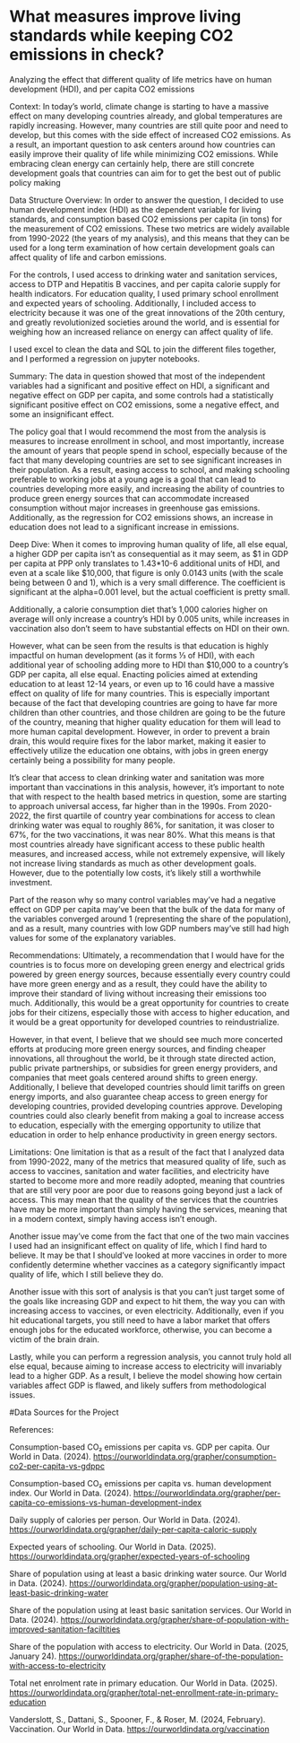 # What measures improve living standards while keeping CO2 emissions in check?
Analyzing the effect that different quality of life metrics have on human development (HDI), and per capita CO2 emissions


Context:
In today’s world, climate change is starting to have a massive effect on many developing countries already, and global temperatures are rapidly increasing. However, many countries are still quite poor and need to develop, but this comes with the side effect of increased CO2 emissions. As a result, an important question to ask centers around how countries can easily improve their quality of life while minimizing CO2 emissions. While embracing clean energy can certainly help, there are still concrete development goals that countries can aim for to get the best out of public policy making

Data Structure Overview:
In order to answer the question, I decided to use human development index (HDI) as the dependent variable for living standards, and consumption based CO2 emissions per capita (in tons) for the measurement of CO2 emissions. These two metrics are widely available from 1990-2022 (the years of my analysis), and this means that they can be used for a long term examination of how certain development goals can affect quality of life and carbon emissions.

For the controls, I used access to drinking water and sanitation services, access to DTP and Hepatitis B vaccines, and per capita calorie supply for health indicators. For education quality, I used primary school enrollment and expected years of schooling. Additionally, I included access to electricity because it was one of the great innovations of the 20th century, and greatly revolutionized societies around the world, and is essential for weighing how an increased reliance on energy can affect quality of life.

I used excel to clean the data and SQL to join the different files together, and I performed a regression on jupyter notebooks.

Summary:
The data in question showed that most of the independent variables had a significant and positive effect on HDI, a significant and negative effect on GDP per capita, and some controls had a statistically significant positive effect on CO2 emissions, some a negative effect, and some an insignificant effect.

The policy goal that I would recommend the most from the analysis is measures to increase enrollment in school, and most importantly, increase the amount of years that people spend in school, especially because of the fact that many developing countries are set to see significant increases in their population. As a result, easing access to school, and making schooling preferable to working jobs at a young age is a goal that can lead to countries developing more easily, and increasing the ability of countries to produce green energy sources that can accommodate increased consumption without major increases in greenhouse gas emissions. Additionally, as the regression for CO2 emissions shows, an increase in education does not lead to a significant increase in emissions.

Deep Dive:
When it comes to improving human quality of life, all else equal, a higher GDP per capita isn’t as consequential as it may seem, as $1 in GDP per capita at PPP only translates to 1.43*10-6 additional units of HDI, and even at a scale like $10,000, that figure is only 0.0143 units (with the scale being between 0 and 1), which is a very small difference. The coefficient is significant at the alpha=0.001 level, but the actual coefficient is pretty small.

Additionally, a calorie consumption diet that’s 1,000 calories higher on average will only increase a country’s HDI by 0.005 units, while increases in vaccination also don’t seem to have substantial effects on HDI on their own.

However, what can be seen from the results is that education is highly impactful on human development (as it forms ⅓ of HDI), with each additional year of schooling adding more to HDI than $10,000 to a country’s GDP per capita, all else equal.
Enacting policies aimed at extending education to at least 12-14 years, or even up to 16 could have a massive effect on quality of life for many countries. This is especially important because of the fact that developing countries are going to have far more children than other countries, and those children are going to be the future of the country, meaning that higher quality education for them will lead to more human capital development.
However, in order to prevent a brain drain, this would require fixes for the labor market, making it easier to effectively utilize the education one obtains, with jobs in green energy certainly being a possibility for many people.

It’s clear that access to clean drinking water and sanitation was more important than vaccinations in this analysis, however, it’s important to note that with respect to the health based metrics in question, some are starting to approach universal access, far higher than in the 1990s.
From 2020-2022, the first quartile of country year combinations for access to clean drinking water was equal to roughly 86%, for sanitation, it was closer to 67%, for the two vaccinations, it was near 80%. What this means is that most countries already have significant access to these public health measures, and increased access, while not extremely expensive, will likely not increase living standards as much as other development goals. However, due to the potentially low costs, it’s likely still a worthwhile investment.

Part of the reason why so many control variables may’ve had a negative effect on GDP per capita may’ve been that the bulk of the data for many of the variables converged around 1 (representing the share of the population), and as a result, many countries with low GDP numbers may’ve still had high values for some of the explanatory variables.

Recommendations:
Ultimately, a recommendation that I would have for the countries is to focus more on developing green energy and electrical grids powered by green energy sources, because essentially every country could have more green energy and as a result, they could have the ability to improve their standard of living without increasing their emissions too much. Additionally, this would be a great opportunity for countries to create jobs for their citizens, especially those with access to higher education, and it would be a great opportunity for developed countries to reindustrialize.

However, in that event, I believe that we should see much more concerted efforts at producing more green energy sources, and finding cheaper innovations, all throughout the world, be it through state directed action, public private partnerships, or subsidies for green energy providers, and companies that meet goals centered around shifts to green energy. Additionally, I believe that developed countries should limit tariffs on green energy imports, and also guarantee cheap access to green energy for developing countries, provided developing countries approve.
Developing countries could also clearly benefit from making a goal to increase access to education, especially with the emerging opportunity to utilize that education in order to help enhance productivity in green energy sectors.

Limitations:
One limitation is that as a result of the fact that I analyzed data from 1990-2022, many of the metrics that measured quality of life, such as access to vaccines, sanitation and water facilities, and electricity have started to become more and more readily adopted, meaning that countries that are still very poor are poor due to reasons going beyond just a lack of access. This may mean that the quality of the services that the countries have may be more important than simply having the services, meaning that in a modern context, simply having access isn’t enough.

Another issue may’ve come from the fact that one of the two main vaccines I used had an insignificant effect on quality of life, which I find hard to believe. It may be that I should’ve looked at more vaccines in order to more confidently determine whether vaccines as a category significantly impact quality of life, which I still believe they do.

Another issue with this sort of analysis is that you can’t just target some of the goals like increasing GDP and expect to hit them, the way you can with increasing access to vaccines, or even electricity. Additionally, even if you hit educational targets, you still need to have a labor market that offers enough jobs for the educated workforce, otherwise, you can become a victim of the brain drain.

Lastly, while you can perform a regression analysis, you cannot truly hold all else equal, because aiming to increase access to electricity will invariably lead to a higher GDP. As a result, I believe the model showing how certain variables affect GDP is flawed, and likely suffers from methodological issues.

#Data Sources for the Project

References:

Consumption-based CO₂ emissions per capita vs. GDP per capita. Our World in Data. (2024). https://ourworldindata.org/grapher/consumption-co2-per-capita-vs-gdppc 

Consumption-based CO₂ emissions per capita vs. human development index. Our World in Data. (2024). https://ourworldindata.org/grapher/per-capita-co-emissions-vs-human-development-index

Daily supply of calories per person. Our World in Data. (2024). https://ourworldindata.org/grapher/daily-per-capita-caloric-supply

Expected years of schooling. Our World in Data. (2025). https://ourworldindata.org/grapher/expected-years-of-schooling 

Share of population using at least a basic drinking water source. Our World in Data. (2024). https://ourworldindata.org/grapher/population-using-at-least-basic-drinking-water

Share of the population using at least basic sanitation services. Our World in Data. (2024). https://ourworldindata.org/grapher/share-of-population-with-improved-sanitation-faciltities

Share of the population with access to electricity. Our World in Data. (2025, January 24). https://ourworldindata.org/grapher/share-of-the-population-with-access-to-electricity

Total net enrolment rate in primary education. Our World in Data. (2025). https://ourworldindata.org/grapher/total-net-enrollment-rate-in-primary-education

Vanderslott, S., Dattani, S., Spooner, F., & Roser, M. (2024, February). Vaccination. Our World in Data. https://ourworldindata.org/vaccination
